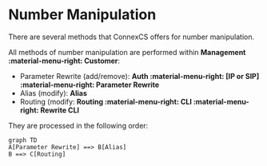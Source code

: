 # Number Manipulation

There are several methods that ConnexCS offers for number manipulation. 

All methods of number manipulation are performed within **Management :material-menu-right: Customer**:

+ Parameter Rewrite (add/remove): **Auth :material-menu-right: [IP or SIP] :material-menu-right: Parameter Rewrite**
+ Alias (modify): **Alias**
+ Routing (modify: **Routing :material-menu-right: CLI :material-menu-right: Rewrite CLI**


They are processed in the following order:
```mermaid
graph TD
A[Parameter Rewrite] ==> B[Alias] 
B ==> C[Routing]
```
